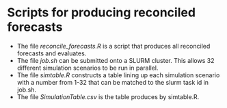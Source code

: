 # Scripts for producing reconciled forecasts

- The file *reconcile_forecasts.R* is a script that produces all reconciled forecasts and evaluates.
- The file *job.sh* can be submitted onto a SLURM cluster.  This allows 32 different simulation scenarios to be run in parallel.
- The file *simtable.R* constructs a table lining up each simulation scenario with a number from 1-32 that can be matched to the slurm task id in job.sh.
- The file *SimulationTable.csv* is the table produces by simtable.R.


